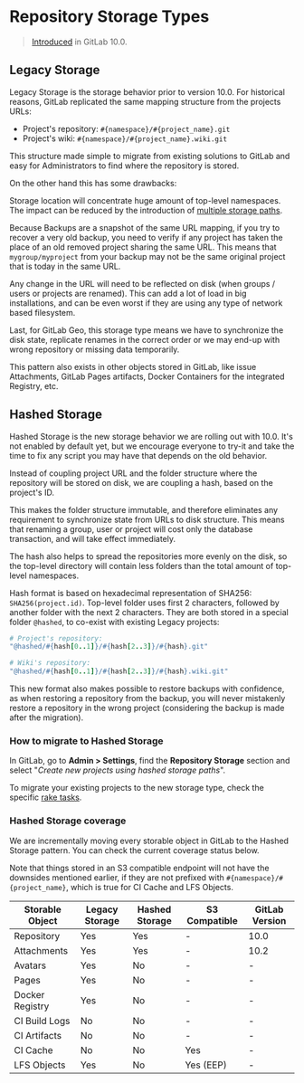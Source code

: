# Repository Storage Types

> [Introduced][ce-28283] in GitLab 10.0.

## Legacy Storage

Legacy Storage is the storage behavior prior to version 10.0. For historical reasons, GitLab replicated the same
mapping structure from the projects URLs:

 * Project's repository: `#{namespace}/#{project_name}.git`
 * Project's wiki: `#{namespace}/#{project_name}.wiki.git`
 
This structure made simple to migrate from existing solutions to GitLab and easy for Administrators to find where the
repository is stored.

On the other hand this has some drawbacks:

Storage location will concentrate huge amount of top-level namespaces. The impact can be reduced by the introduction of [multiple storage paths][storage-paths].

Because Backups are a snapshot of the same URL mapping, if you try to recover a very old backup, you need to verify
if any project has taken the place of an old removed project sharing the same URL. This means that `mygroup/myproject`
from your backup may not be the same original project that is today in the same URL.

Any change in the URL will need to be reflected on disk (when groups / users or projects are renamed). This can add a lot
of load in big installations, and can be even worst if they are using any type of network based filesystem.

Last, for GitLab Geo, this storage type means we have to synchronize the disk state, replicate renames in the correct
order or we may end-up with wrong repository or missing data temporarily.

This pattern also exists in other objects stored in GitLab, like issue Attachments, GitLab Pages artifacts, 
Docker Containers for the integrated Registry, etc.

## Hashed Storage

Hashed Storage is the new storage behavior we are rolling out with 10.0. It's not enabled by default yet, but we
encourage everyone to try-it and take the time to fix any script you may have that depends on the old behavior.

Instead of coupling project URL and the folder structure where the repository will be stored on disk, we are coupling
a hash, based on the project's ID.

This makes the folder structure immutable, and therefore eliminates any requirement to synchronize state from URLs to
disk structure. This means that renaming a group, user or project will cost only the database transaction, and will take
effect immediately.

The hash also helps to spread the repositories more evenly on the disk, so the top-level directory will contain less
folders than the total amount of top-level namespaces.

Hash format is based on hexadecimal representation of SHA256: `SHA256(project.id)`.
Top-level folder uses first 2 characters, followed by another folder with the next 2 characters. They are both stored in
a special folder `@hashed`, to co-exist with existing Legacy projects:

```ruby
# Project's repository:
"@hashed/#{hash[0..1]}/#{hash[2..3]}/#{hash}.git"

# Wiki's repository:
"@hashed/#{hash[0..1]}/#{hash[2..3]}/#{hash}.wiki.git"
```

This new format also makes possible to restore backups with confidence, as when restoring a repository from the backup,
you will never mistakenly restore a repository in the wrong project (considering the backup is made after the migration).

### How to migrate to Hashed Storage

In GitLab, go to **Admin > Settings**, find the **Repository Storage** section and select 
"_Create new projects using hashed storage paths_".
 
To migrate your existing projects to the new storage type, check the specific [rake tasks].

[ce-28283]: https://gitlab.com/gitlab-org/gitlab-ce/issues/28283
[rake tasks]: raketasks/storage.md#migrate-existing-projects-to-hashed-storage
[storage-paths]: repository_storage_types.md

### Hashed Storage coverage

We are incrementally moving every storable object in GitLab to the Hashed Storage pattern. You can check the current
coverage status below.

Note that things stored in an S3 compatible endpoint will not have the downsides mentioned earlier, if they are not
prefixed with `#{namespace}/#{project_name}`, which is true for CI Cache and LFS Objects.

| Storable Object | Legacy Storage | Hashed Storage | S3 Compatible | GitLab Version | 
| ----------------| -------------- | -------------- | ------------- | -------------- |
| Repository      | Yes            | Yes            | -             | 10.0           |
| Attachments     | Yes            | Yes            | -             | 10.2           |
| Avatars         | Yes            | No             | -             | -              | 
| Pages           | Yes            | No             | -             | -              |
| Docker Registry | Yes            | No             | -             | -              |
| CI Build Logs   | No             | No             | -             | -              | 
| CI Artifacts    | No             | No             | -             | -              | 
| CI Cache        | No             | No             | Yes           | -              |
| LFS Objects     | Yes            | No             | Yes (EEP)     | -              | 
